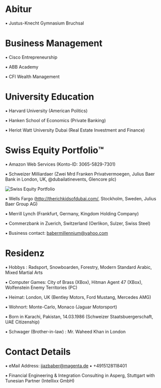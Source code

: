 # Abitur

▪︎ Justus-Knecht Gymnasium Bruchsal

# Business Management

▪︎ Cisco Entrepreneurship

▪︎ ABB Academy

▪︎ CFI Wealth Management

# University Education 

▪︎ Harvard University (American Politics)

▪︎ Hanken School of Economics (Private Banking)

▪︎ Heriot Watt University Dubai (Real Estate Investment and Finance)

# Swiss Equity Portfolio™️

▪︎ Amazon Web Services (Konto-ID: 3065-5829-7301)

▪︎ Schweizer Milliardaer (Zwei Mrd Franken Privatvermoegen, Julius Baer Bank in London, UK, @dubailatinevents, Glencore plc)

![Swiss Equity Portfolio](https://user-images.githubusercontent.com/95079463/160344274-85d86ad3-b3f5-4852-836c-09f5bb1e9170.png)

▪︎ Wells Fargo (http://therichkidsofdubai.com/, Stockholm, Sweden, Julius Baer Group AG)

▪︎ Merrill Lynch (Frankfurt, Germany, Kingdom Holding Company) 

▪︎ Commerzbank in Zuerich, Switzerland (Oerlikon, Sulzer, Swiss Steel)

▪︎ Business contact: babermillennium@yahoo.com

# Residenz 

▪︎ Hobbys : Radsport, Snowboarden, Forestry, Modern Standard Arabic, Mixed Martial Arts

▪︎ Computer Games: City of Brass (XBox), Hitman Agent 47 (XBox), Wolfenstein Enemy Territories (PC)

▪︎ Heimat: London, UK (Bentley Motors, Ford Mustang, Mercedes AMG)

▪︎ Wohnort: Monte-Carlo, Monaco (Jaguar Motorsport)

▪︎ Born in Karachi, Pakistan, 14.03.1986  (Schweizer Staatsbuergerschaft, UAE Citizenship)

▪︎ Schwager (Brother-in-law) : Mr. Waheed Khan in London 

# Contact Details 

▪︎ eMail Address: ijazbaber@magenta.de ▪︎ +4915128118401 

▪︎ Financial Engineering & Integration Consulting in Asperg, Stuttgart with Tunesian Partner (Intellixx GmbH)



